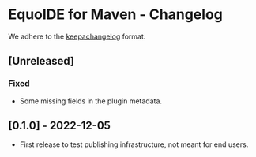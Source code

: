 # EquoIDE for Maven - Changelog

We adhere to the [keepachangelog](https://keepachangelog.com/en/1.0.0/) format.

## [Unreleased]
### Fixed
- Some missing fields in the plugin metadata.

## [0.1.0] - 2022-12-05
- First release to test publishing infrastructure, not meant for end users.